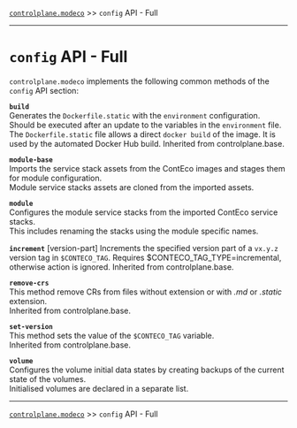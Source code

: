 [`controlplane.modeco`](../README.md) >> `config` API - Full

-----

# `config` API - Full

`controlplane.modeco` implements the following common methods of the `config` API section:

__`build`__  
Generates the `Dockerfile.static` with the `environment` configuration.  
Should be executed after an update to the variables in the `environment` file.  
The `Dockerfile.static` file allows a direct `docker build` of the image. It is used by the automated Docker Hub build.
Inherited from controlplane.base.

__`module-base`__  
Imports the service stack assets from the ContEco images and stages them for module configuration.  
Module service stacks assets are cloned from the imported assets.

__`module`__  
Configures the module service stacks from the imported ContEco service stacks.  
This includes renaming the stacks using the module specific names.

__`increment`__  [version-part]
Increments the specified version part of a `vx.y.z` version tag in `$CONTECO_TAG`.
Requires $CONTECO_TAG_TYPE=incremental, otherwise action is ignored.
Inherited from controlplane.base.

__`remove-crs`__  
This method remove CRs from files without extension or with _.md_ or _.static_ extension.  
Inherited from controlplane.base.

__`set-version`__  
This method sets the value of the `$CONTECO_TAG` variable.  
Inherited from controlplane.base.

__`volume`__  
Configures the volume initial data states by creating backups of the current state of the volumes.  
Initialised volumes are declared in a separate list.

-----
[`controlplane.modeco`](../README.md) >> `config` API - Full
